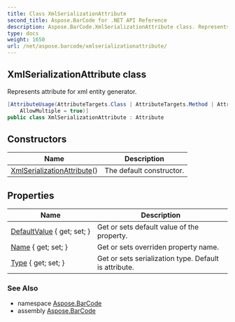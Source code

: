 ```yaml
---
title: Class XmlSerializationAttribute
second_title: Aspose.BarCode for .NET API Reference
description: Aspose.BarCode.XmlSerializationAttribute class. Represents attribute for xml entity generator
type: docs
weight: 1650
url: /net/aspose.barcode/xmlserializationattribute/
---
```

## XmlSerializationAttribute class

Represents attribute for xml entity generator.

```csharp
[AttributeUsage(AttributeTargets.Class | AttributeTargets.Method | AttributeTargets.Property, 
    AllowMultiple = true)]
public class XmlSerializationAttribute : Attribute
```

## Constructors

| Name | Description |
| --- | --- |
| [XmlSerializationAttribute](xmlserializationattribute/)() | The default constructor. |

## Properties

| Name | Description |
| --- | --- |
| [DefaultValue](../../aspose.barcode/xmlserializationattribute/defaultvalue/) { get; set; } | Get or sets default value of the property. |
| [Name](../../aspose.barcode/xmlserializationattribute/name/) { get; set; } | Get or sets overriden property name. |
| [Type](../../aspose.barcode/xmlserializationattribute/type/) { get; set; } | Get or sets serialization type. Default is attribute. |

### See Also

* namespace [Aspose.BarCode](../../aspose.barcode/)
* assembly [Aspose.BarCode](../../)


